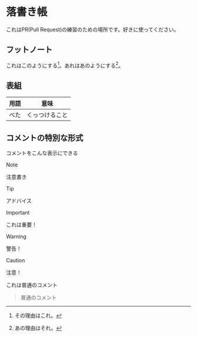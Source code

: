 # 落書き帳
これはPR(Pull Request)の練習のための場所です。好きに使ってください。

## フットノート
これはこのようにする[^1]。あれはあのようにする[^2]。

[^1]: その理由はこれ。
[^2]: あの理由はそれ。

## 表組
用語|意味
--|--
べた|くっつけること

## コメントの特別な形式

コメントをこんな表示にできる

> [!NOTE]
> 注意書き

> [!TIP]
> アドバイス

> [!IMPORTANT]
> これは重要！

> [!WARNING]
> 警告！

> [!CAUTION]
> 注意！

これは普通のコメント
> 普通のコメント





